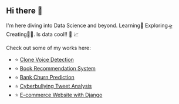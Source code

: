 ## Hi there 👋
 
I'm here diving into Data Science and beyond. Learning🌱 Exploring🛸 Creating👩‍💻. Is data cool!! 🤩 📈

Check out some of my works here:
- ⭐  [Clone Voice Detection](https://github.com/Sajidha777/clone-voice-detection)
- ⭐  [Book Recommendation System](https://github.com/Sajidha777/Book-Recommendation-System)
- ⭐  [Bank Churn Prediction](https://github.com/Sajidha777/Afame-Technologies)
- ⭐  [Cyberbullying Tweet Analysis](https://github.com/Sajidha777/Cyber-Bullying-tweet-analysis)
- ⭐  [E-commerce Website with Django](https://github.com/Sajidha777/projVI)
<!--
**Sajidha777/Sajidha777** is a ✨ _special_ ✨ repository because its `README.md` (this file) appears on your GitHub profile.

:star:

Here are some ideas to get you started:

- 🔭 I’m currently working on ...
- 🌱 I’m currently learning ...
- 👯 I’m looking to collaborate on ...
- 🤔 I’m looking for help with ...
- 💬 Ask me about ...
- 📫 How to reach me: ...
- 😄 Pronouns: ...
- ⚡ Fun fact: ...
-->
